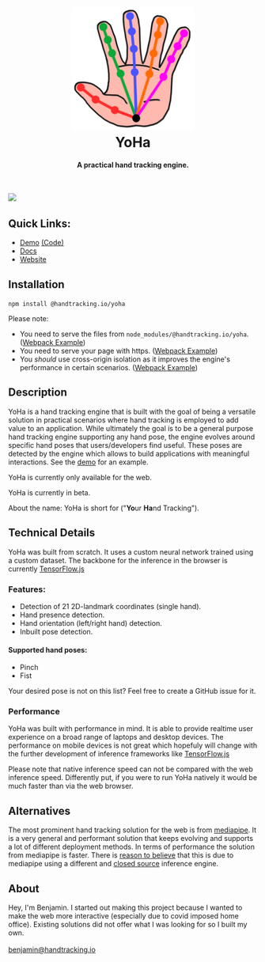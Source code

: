 <h1 align="center">
  <img src="./logo.png" alt="YoHa" height="250px">
  <br>
  YoHa 
  <br>
</h1>
<h4 align="center">A practical hand tracking engine. </h4>
<br>

<img src="https://user-images.githubusercontent.com/7460509/136609045-827ec14b-a94a-4477-b064-b1c9488754f6.gif"></img>

<h2>
  Quick Links:
</h2>
<ul>
  <li><a href="https://handtracking.io/draw_demo" target="_blank">Demo</a> <a href="https://github.com/handtracking-io/yoha/blob/master/src/demos/draw/entry.ts">(Code)</a></li>
  <li><a href="https://github.com/handtracking-io/yoha/tree/master/docs">Docs</a></li>
  <li><a href="https://handtracking.io">Website</a></li>
</ul>

<h2>Installation</h2>

`npm install @handtracking.io/yoha`

Please note:

- You need to serve the files from `node_modules/@handtracking.io/yoha`. (<a href="https://github.com/handtracking-io/yoha/blob/1aa0217e63a66113b2517bbca2cb60967881e505/webpack.config.js#L48">Webpack Example</a>)
- You need to serve your page with https. (<a href="https://github.com/handtracking-io/yoha/blob/1aa0217e63a66113b2517bbca2cb60967881e505/webpack.config.js#L20">Webpack Example</a>)
- You <i>should</i> use cross-origin isolation as it improves the engine's performance in certain scenarios. (<a href="https://github.com/handtracking-io/yoha/blob/1aa0217e63a66113b2517bbca2cb60967881e505/webpack.config.js#L15">Webpack Example</a>)

<h2>Description</h2>

YoHa is a hand tracking engine that is built with the goal of being a versatile solution
in practical scenarios where hand tracking is employed to add value to
an application. While ultimately the goal is to be a general purpose hand
tracking engine supporting any hand pose, the engine evolves
around specific hand poses that users/developers find useful. These poses 
are detected by the engine which allows to build applications with meaningful interactions. 
See the <a href="https://handtracking.io/draw_demo" target="_blank">demo</a> for an example.

YoHa is currently only available for the web.

YoHa is currently in beta.

About the name: YoHa is short for ("<b>Yo</b>ur <b>Ha</b>nd Tracking").

## Technical Details

YoHa was built from scratch. It uses a custom neural
network trained using a custom dataset. The backbone for the
inference in the browser is currently <a
target="_blank" href="https://github.com/tensorflow/tfjs">TensorFlow.js</a> 

### Features:

<ul>
  <li>Detection of 21 2D-landmark coordinates (single hand).</li>
  <li>Hand presence detection.</li>
  <li>Hand orientation (left/right hand) detection.</li>
  <li>Inbuilt pose detection.</li>
</ul>

#### Supported hand poses:

<ul>
  <li>Pinch</li>
  <li>Fist</li>
</ul>

Your desired pose is not on this list? Feel free to create a GitHub issue for it.

### Performance

YoHa was built with performance in mind. It is able to provide realtime user
experience on a broad range of laptops and desktop devices. The performance
on mobile devices is not great which hopefuly will change with the further
development of inference frameworks like 
<a target="_blank" href="https://github.com/tensorflow/tfjs">TensorFlow.js</a>

Please note that native inference speed can not be compared
with the web inference speed. Differently put, if you were to 
run YoHa natively it would be much faster than via the web
browser.

## Alternatives

The most prominent hand tracking solution for the web is from <a
target="_blank" href="https://github.com/google/mediapipe">mediapipe</a>. It
is a very general and performant solution that keeps evolving and
supports a lot of different deployment methods. In terms of performance the
solution from mediapipe is faster. 
There is <a target="_blank" href="https://blog.tensorflow.org/2021/05/high-fidelity-pose-tracking-with-mediapipe-blazepose-and-tfjs.html">reason to believe</a>
that this is due to mediapipe using a different and <a target="_blank" href="https://github.com/google/mediapipe/issues/877#issuecomment-929615654">closed
source</a> inference engine. 

## About

Hey, I'm Benjamin. I started out making this project because I wanted to make
the web more interactive (especially due to covid imposed home office). Existing
solutions did not offer what I was looking for so I built my own.
<br>
<br>
<a href="mailto:benjamin@handtracking.io">benjamin@handtracking.io</a>


